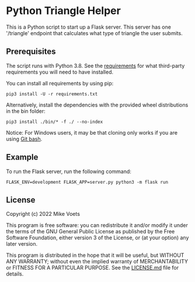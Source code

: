# Python Triangle Helper

This is a Python script to start up a Flask server. This server has one '/triangle' endpoint that calculates what type of triangle the user submits.

## Prerequisites

The script runs with Python 3.8. See the [requirements](requirements.txt) for what third-party requirements you will need to have installed.

You can install all requirements by using pip:

```
pip3 install -U -r requirements.txt
```

Alternatively, install the dependencies with the provided wheel distributions in the bin folder:

```
pip3 install ./bin/* -f ./ --no-index
```

Notice: For Windows users, it may be that cloning only works if you are using [Git bash](https://git-scm.com/downloads).

## Example

To run the Flask server, run the following command:

```
FLASK_ENV=development FLASK_APP=server.py python3 -m flask run
```

## License

Copyright (c) 2022  Mike Voets

This program is free software: you can redistribute it and/or modify it under the terms of the GNU General Public License as published by the Free Software Foundation, either version 3 of the License, or (at your option) any later version.

This program is distributed in the hope that it will be useful, but WITHOUT ANY WARRANTY; without even the implied warranty of MERCHANTABILITY or FITNESS FOR A PARTICULAR PURPOSE. See the [LICENSE.md](LICENSE.md) file for details.
